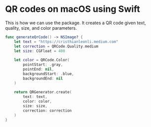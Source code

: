 # QR codes on macOS using Swift

This is how we can use the package. It creates a QR code given text, quality, size, and color parameters.

```swift
func generateQrCode() -> NSImage? {
    let text = "https://cristhianleonli.medium.com"
    let correction = QRCode.Quality.medium
    let size: CGFloat = 400
    
    let color = QRCode.Color(
        pointStart: .gray,
        pointEnd: nil,
        backgroundStart: .blue,
        backgroundEnd: nil
    )
    
    return QRGenerator.create(
        text: text,
        color: color,
        size: size,
        correction: correction
    )
}
```